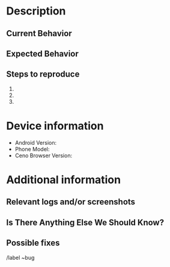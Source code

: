 # Description

<!-- Summarize the bug encountered concisely. -->


## Current Behavior

<!-- Describe what *actually* happens. -->


## Expected Behavior

<!-- Describe what *should* happen. -->


## Steps to reproduce

<!-- Describe how one can reproduce the issue - this is very important. Please use an ordered list. -->

1.
2. 
3.


# Device information

<!-- Device details below can be obtained either through the 'About phone' section of your device, or at the bottome of Ceno's Settings menu -->

* Android Version: 
* Phone Model:
* Ceno Browser Version: 

# Additional information

## Relevant logs and/or screenshots

<!-- Paste any relevant logs and/or screenshots - please use code blocks (```) to format console output, logs, and code. -->


## Is There Anything Else We Should Know?

<!-- Please share anything that will give us more context about the issue! -->


## Possible fixes

<!-- If you can, link to the line of code that might be responsible for the problem. -->


/label ~bug